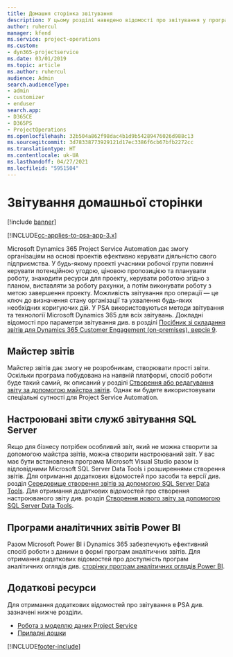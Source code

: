 ```yaml
---
title: Домашня сторінка звітування
description: У цьому розділі наведено відомості про звітування у програмі Dynamics 365 Project Service Automation.
author: ruhercul
manager: kfend
ms.service: project-operations
ms.custom:
- dyn365-projectservice
ms.date: 03/01/2019
ms.topic: article
ms.author: ruhercul
audience: Admin
search.audienceType:
- admin
- customizer
- enduser
search.app:
- D365CE
- D365PS
- ProjectOperations
ms.openlocfilehash: 32b504a862f98dac4b1d9b54289476026d988c13
ms.sourcegitcommit: 3d78338773929121d17ec3386f6cb67bfb2272cc
ms.translationtype: HT
ms.contentlocale: uk-UA
ms.lasthandoff: 04/27/2021
ms.locfileid: "5951504"
---
```

# <a name="reporting-home-page"></a>Звітування домашньої сторінки

[!include [banner](../includes/psa-now-project-operations.md)]

[!INCLUDE[cc-applies-to-psa-app-3.x](../includes/cc-applies-to-psa-app-3x.md)]

Microsoft Dynamics 365 Project Service Automation дає змогу організаціям на основі проектів ефективно керувати діяльністю свого підприємства. У будь-якому проекті учасники робочої групи повинні керувати потенційною угодою, ціновою пропозицією та планувати роботу, знаходити ресурси для проекту, керувати роботою згідно з планом, виставляти за роботу рахунки, а потім виконувати роботу з метою завершення проекту. Можливість звітування про операції — це ключ до визначення стану організації та ухвалення будь-яких необхідних коригуючих дій. У PSA використовуються методи звітування та технології Microsoft Dynamics 365 для всіх звітувань. Докладні відомості про параметри звітування див. в розділі [Посібник зі складання звітів для Dynamics 365 Customer Engagement (on-premises), версія 9](/dynamics365/customerengagement/on-premises/analytics/reporting-analytics-with-dynamics-365).

## <a name="report-wizard"></a>Майстер звітів

Майстер звітів дає змогу не розробникам, створювати прості звіти. Оскільки програма побудована на наявній платформі, спосіб роботи буде такий самий, як описаний у розділі [Створення або редагування звіту за допомогою майстра звітів](/dynamics365/customerengagement/on-premises/basics/create-edit-copy-report-wizard). Однак ви будете використовувати спеціальні сутності для Project Service Automation.

## <a name="custom-sql-server-reporting-services-reports"></a>Настроювані звіти служб звітування SQL Server

Якщо для бізнесу потрібен особливий звіт, який не можна створити за допомогою майстра звітів, можна створити настроюваний звіт. У вас має бути встановлена програма Microsoft Visual Studio разом із відповідними Microsoft SQL Server Data Tools і розширеннями створення звітів. Для отримання додаткових відомостей про засоби та версії див. розділ [Середовище створення звітів за допомогою SQL Server Data Tools](/dynamics365/customerengagement/on-premises/analytics/report-writing-environment-using-sql-server-data-tools). Для отримання додаткових відомостей про створення настроюваного звіту див. розділ [Створення нового звіту за допомогою SQL Server Data Tools](/dynamics365/customerengagement/on-premises/analytics/create-a-new-report-using-sql-server-data-tools).

## <a name="power-bi-insights-apps"></a>Програми аналітичних звітів Power BI

Разом Microsoft Power BI і Dynamics 365 забезпечують ефективний спосіб роботи з даними в формі програм аналітичних звітів. Для отримання додаткових відомостей про доступність програм аналітичних оглядів див. [сторінку програм аналітичних оглядів Power BI](https://powerbi.microsoft.com/power-bi-insights-apps/).


## <a name="additional-resources"></a>Додаткові ресурси
Для отримання додаткових відомостей про звітування в PSA див. зазначені нижче розділи.

- [Робота з моделлю даних Project Service](reports-working-project-service-data-model.md)
- [Приладні дошки](reports-dashboards.md)



[!INCLUDE[footer-include](../includes/footer-banner.md)]